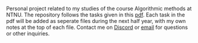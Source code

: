Personal project related to my studies of the course Algorithmic methods at NTNU. The repository follows the tasks given in this [pdf](https://folk.ntnu.no/frh/algmet/oppgaver/algmet.pdf). 
Each task in the pdf will be added as seperate files during the next half year, with my own notes at the top of each file. Contact me on [Discord](https://discordapp.com/users/376827396764073997) or [email](mailto:eirik.hanasand@gmail.com) for questions or other inquiries.
